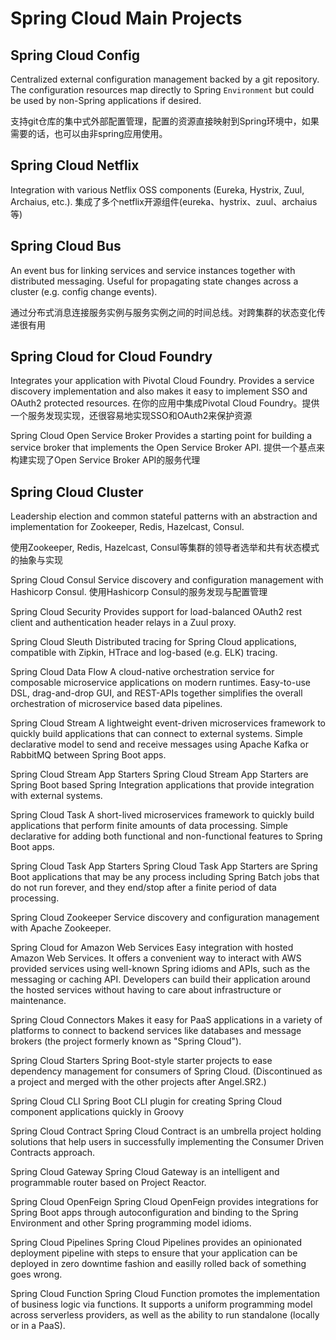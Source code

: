 # Spring Cloud Main Projects

## Spring Cloud Config

Centralized external configuration management backed by a git repository. The configuration resources map directly to Spring `Environment` but could be used by non-Spring applications if desired.

支持git仓库的集中式外部配置管理，配置的资源直接映射到Spring环境中，如果需要的话，也可以由非spring应用使用。

## Spring Cloud Netflix

Integration with various Netflix OSS components (Eureka, Hystrix, Zuul, Archaius, etc.).
集成了多个netflix开源组件(eureka、hystrix、zuul、archaius等)

## Spring Cloud Bus
An event bus for linking services and service instances together with distributed messaging. Useful for propagating state changes across a cluster (e.g. config change events).

通过分布式消息连接服务实例与服务实例之间的时间总线。对跨集群的状态变化传递很有用

## Spring Cloud for Cloud Foundry
Integrates your application with Pivotal Cloud Foundry. Provides a service discovery implementation and also makes it easy to implement SSO and OAuth2 protected resources.
在你的应用中集成Pivotal Cloud Foundry。提供一个服务发现实现，还很容易地实现SSO和OAuth2来保护资源

Spring Cloud Open Service Broker
Provides a starting point for building a service broker that implements the Open Service Broker API.
提供一个基点来构建实现了Open Service Broker API的服务代理

## Spring Cloud Cluster
Leadership election and common stateful patterns with an abstraction and implementation for Zookeeper, Redis, Hazelcast, Consul.

使用Zookeeper, Redis, Hazelcast, Consul等集群的领导者选举和共有状态模式的抽象与实现

Spring Cloud Consul
Service discovery and configuration management with Hashicorp Consul.
使用Hashicorp Consul的服务发现与配置管理

Spring Cloud Security
Provides support for load-balanced OAuth2 rest client and authentication header relays in a Zuul proxy.

Spring Cloud Sleuth
Distributed tracing for Spring Cloud applications, compatible with Zipkin, HTrace and log-based (e.g. ELK) tracing.

Spring Cloud Data Flow
A cloud-native orchestration service for composable microservice applications on modern runtimes. Easy-to-use DSL, drag-and-drop GUI, and REST-APIs together simplifies the overall orchestration of microservice based data pipelines.

Spring Cloud Stream
A lightweight event-driven microservices framework to quickly build applications that can connect to external systems. Simple declarative model to send and receive messages using Apache Kafka or RabbitMQ between Spring Boot apps.

Spring Cloud Stream App Starters
Spring Cloud Stream App Starters are Spring Boot based Spring Integration applications that provide integration with external systems.

Spring Cloud Task
A short-lived microservices framework to quickly build applications that perform finite amounts of data processing. Simple declarative for adding both functional and non-functional features to Spring Boot apps.

Spring Cloud Task App Starters
Spring Cloud Task App Starters are Spring Boot applications that may be any process including Spring Batch jobs that do not run forever, and they end/stop after a finite period of data processing.

Spring Cloud Zookeeper
Service discovery and configuration management with Apache Zookeeper.

Spring Cloud for Amazon Web Services
Easy integration with hosted Amazon Web Services. It offers a convenient way to interact with AWS provided services using well-known Spring idioms and APIs, such as the messaging or caching API. Developers can build their application around the hosted services without having to care about infrastructure or maintenance.

Spring Cloud Connectors
Makes it easy for PaaS applications in a variety of platforms to connect to backend services like databases and message brokers (the project formerly known as "Spring Cloud").

Spring Cloud Starters
Spring Boot-style starter projects to ease dependency management for consumers of Spring Cloud. (Discontinued as a project and merged with the other projects after Angel.SR2.)

Spring Cloud CLI
Spring Boot CLI plugin for creating Spring Cloud component applications quickly in Groovy

Spring Cloud Contract
Spring Cloud Contract is an umbrella project holding solutions that help users in successfully implementing the Consumer Driven Contracts approach.

Spring Cloud Gateway
Spring Cloud Gateway is an intelligent and programmable router based on Project Reactor.

Spring Cloud OpenFeign
Spring Cloud OpenFeign provides integrations for Spring Boot apps through autoconfiguration and binding to the Spring Environment and other Spring programming model idioms.

Spring Cloud Pipelines
Spring Cloud Pipelines provides an opinionated deployment pipeline with steps to ensure that your application can be deployed in zero downtime fashion and easilly rolled back of something goes wrong.

Spring Cloud Function
Spring Cloud Function promotes the implementation of business logic via functions. It supports a uniform programming model across serverless providers, as well as the ability to run standalone (locally or in a PaaS).